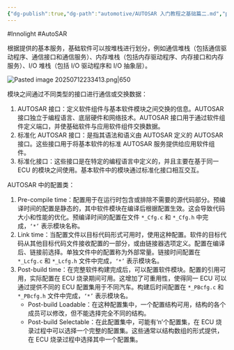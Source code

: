 ```yaml
---
{"dg-publish":true,"dg-path":"automotive/AUTOSAR 入门教程之基础篇二.md","permalink":"/automotive/AUTOSAR 入门教程之基础篇二/","created":"2025-07-12T23:32:59.407+08:00","updated":"2025-07-13T14:38:47.189+08:00"}
---
```


#Innolight #AutoSAR 

根据提供的基本服务，基础软件可以按堆栈进行划分，例如通信堆栈（包括通信驱动程序、通信接口和通信服务）、内存堆栈（包括内存驱动程序、内存接口和内存服务）、I/O 堆栈（包括 I/O 驱动程序和 I/O 抽象层）。

![Pasted image 20250712233413.png|650](/img/user/0.Asset/resource/Pasted%20image%2020250712233413.png)

模块之间通过不同类型的接口进行通信或交换数据：

1. AUTOSAR 接口：定义软件组件与基本软件模块之间交换的信息。AUTOSAR 接口独立于编程语言、底层硬件和网络技术。AUTOSAR 接口用于通过软件组件定义端口，并使基础软件与应用软件组件交换数据。
2. 标准化 AUTOSAR 接口：是指其语法和语义由 AUTOSAR 定义的 AUTOSAR 接口。这些接口用于将基本软件的标准 AUTOSAR 服务提供给应用软件组件。
3. 标准化接口：这些接口是在特定的编程语言中定义的，并且主要在基于同一 ECU 的模块之间使用。基本软件中的模块通过标准化接口相互交互。

AUTOSAR 中的配置类：

1. Pre-compile time：配置用于在运行时包含或排除不需要的源代码部分。预编译时间的配置是静态的，其中软件模块在编译后根据配置生效。这会导致代码大小和性能的优化。预编译时间的配置在文件 `*_Cfg.c` 和 `*_Cfg.h` 中完成，`‘*’` 表示模块名称。
2. Link time：当配置文件以目标代码形式可用时，使用这种配置。软件的目标代码从其他目标代码文件接收配置的一部分，或由链接器选项定义。配置在编译后、链接前选择。单独文件中的配置称为外部常量。链接时间配置在 `*_Lcfg.c` 和 `*_Lcfg.h` 文件中完成，`‘*’` 表示模块名。
3. Post-build time：在完整软件构建完成后，可以配置软件模块。配置的引用可用，实际配置在 ECU 烧录期间可用。这增加了可重用性，使得同一 ECU 可以通过提供不同的 ECU 配置集用于不同汽车。构建后时间配置在 `*_PBcfg.c` 和` *_PBcfg.h` 文件中完成，`‘*’` 表示模块名。
	- Post-build Loadable：在这种配置集中，一个配置结构可用，结构的各个成员可以修改，但不能选择完全不同的结构。
	- Post-build Selectable：在此配置集中，可能有‘n’个配置集，在 ECU 烧录过程中可以选择一个完整的配置集。这些通常以结构数组的形式提供，在 ECU 烧录过程中选择其中一个配置集。